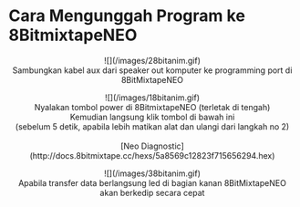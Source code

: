 # Cara Mengunggah Program ke 8BitmixtapeNEO

<p align="center">
![](/images/28bitanim.gif)
<br>
Sambungkan kabel aux dari speaker out komputer ke programming port di 8BitMixtapeNEO
</p>

<p align="center">
![](/images/18bitanim.gif)
<br>
Nyalakan tombol power di 8BitmixtapeNEO (terletak di tengah)
<br>
Kemudian langsung klik tombol di bawah ini
<br>
(sebelum 5 detik, apabila lebih matikan alat dan ulangi dari langkah no 2)
<br>
<br>
[Neo Diagnostic](http://docs.8bitmixtape.cc/hexs/5a8569c12823f715656294.hex)
</p>


<p align="center">
![](/images/38bitanim.gif)
<br>
Apabila transfer data berlangsung led di bagian kanan 8BitMixtapeNEO akan berkedip secara cepat
</p>


